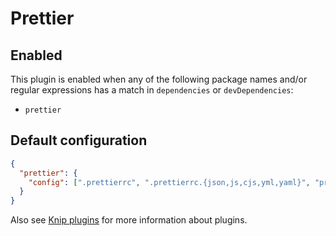 # Prettier

## Enabled

This plugin is enabled when any of the following package names and/or regular expressions has a match in `dependencies`
or `devDependencies`:

- `prettier`

## Default configuration

```json
{
  "prettier": {
    "config": [".prettierrc", ".prettierrc.{json,js,cjs,yml,yaml}", "prettier.config.{js,cjs}", "package.json"]
  }
}
```

Also see [Knip plugins][1] for more information about plugins.

[1]: https://github.com/webpro/knip/blob/main/README.md#plugins
